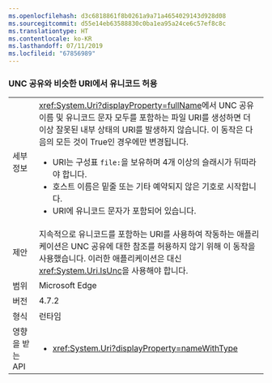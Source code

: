 ```yaml
---
ms.openlocfilehash: d3c6818861f8b0261a9a71a4654029143d928d08
ms.sourcegitcommit: d55e14eb63588830c0ba1ea95a24ce6c57ef8c8c
ms.translationtype: HT
ms.contentlocale: ko-KR
ms.lasthandoff: 07/11/2019
ms.locfileid: "67856989"
---
```

### <a name="allow-unicode-in-uris-that-resemble-unc-shares"></a>UNC 공유와 비슷한 URI에서 유니코드 허용

|   |   |
|---|---|
|세부 정보|<xref:System.Uri?displayProperty=fullName>에서 UNC 공유 이름 및 유니코드 문자 모두를 포함하는 파일 URI를 생성하면 더 이상 잘못된 내부 상태의 URI를 발생하지 않습니다. 이 동작은 다음의 모든 것이 True인 경우에만 변경됩니다.<ul><li>URI는 구성표 <code>file:</code>을 보유하며 4개 이상의 슬래시가 뒤따라야 합니다.</li><li>호스트 이름은 밑줄 또는 기타 예약되지 않은 기호로 시작합니다.</li><li>URI에 유니코드 문자가 포함되어 있습니다.</li></ul>|
|제안|지속적으로 유니코드를 포함하는 URI를 사용하여 작동하는 애플리케이션은 UNC 공유에 대한 참조를 허용하지 않기 위해 이 동작을 사용했습니다. 이러한 애플리케이션은 대신 <xref:System.Uri.IsUnc>을 사용해야 합니다.|
|범위|Microsoft Edge|
|버전|4.7.2|
|형식|런타임|
|영향을 받는 API|<ul><li><xref:System.Uri?displayProperty=nameWithType></li></ul>|

